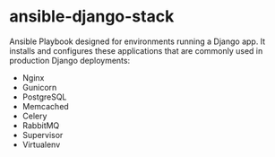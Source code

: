 ansible-django-stack
====================

Ansible Playbook designed for environments running a Django app.  It installs and configures these applications that are commonly used in production Django deployments:
- Nginx
- Gunicorn
- PostgreSQL
- Memcached
- Celery
- RabbitMQ
- Supervisor
- Virtualenv
